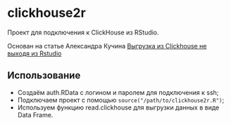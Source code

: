 # clickhouse2r

Проект для подключения к ClickHouse из RStudio.

Основан на статье Александра Кучина [Выгрузка из Clickhouse не выходя из Rstudio](https://wiki.yandex-team.ru/users/alexkucin/Vygruzka-iz-Clickhouse-ne-vyxodja-iz-Rstudio/)

## Использование
  * Создаём auth.RData с логином и паролем для подключения к ssh;
  * Подключаем проект с помощью `source("/path/to/clickhouse2r.R")`;
  * Используем функцию read.clickhouse для выгрузки данных в виде Data Frame.